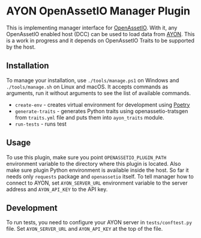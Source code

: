 # AYON OpenAssetIO Manager Plugin

This is implementing manager interface for [OpenAssetIO](https://github.com/OpenAssetIO/OpenAssetIO). With it,
any OpenAssetIO enabled host (DCC) can be used to load data from [AYON](https://ayon.ynput.io/). This is a work in progress and it depends on
OpenAssetIO Traits to be supported by the host.

## Installation

To manage your installation, use `./tools/manage.ps1` on Windows and `./tools/manage.sh` on Linux and macOS. It accepts
commands as arguments, run it without arguments to see the list of available commands.

* `create-env` - creates virtual environment for development using [Poetry](https://python-poetry.org/)
* `generate-traits` - generates Python traits using openassetio-tratsgen from `traits.yml` file and puts them into `ayon_traits` module.
* `run-tests` - runs test

## Usage

To use this plugin, make sure you point `OPENASSETIO_PLUGIN_PATH` environment variable to the directory where this plugin is located.
Also make sure plugin Python environment is available inside the host. So far it needs only `requests` package and `openassetio` itself.
To tell manager how to connect to AYON, set `AYON_SERVER_URL` environment variable to the server address and `AYON_API_KEY` to the API key.

## Development

To run tests, you need to configure your AYON server in `tests/conftest.py` file. Set `AYON_SERVER_URL` and `AYON_API_KEY` at the top of the file.
